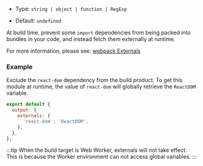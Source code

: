 - Type: `string | object | function | RegExp`

- Default: `undefined`

At build time, prevent some `import` dependencies from being packed into bundles in your code, and instead fetch them externally at runtime.

For more information, please see: [webpack Externals](https://webpack.js.org/configuration/externals/)

### Example

Exclude the `react-dom` dependency from the build product. To get this module at runtime, the value of `react-dom` will globally retrieve the `ReactDOM` variable.

```js
export default {
  output: {
    externals: {
      'react-dom': 'ReactDOM',
    },
  },
};
```

:::tip
When the build target is Web Worker, externals will not take effect. This is because the Worker environment can not access global variables.
:::
